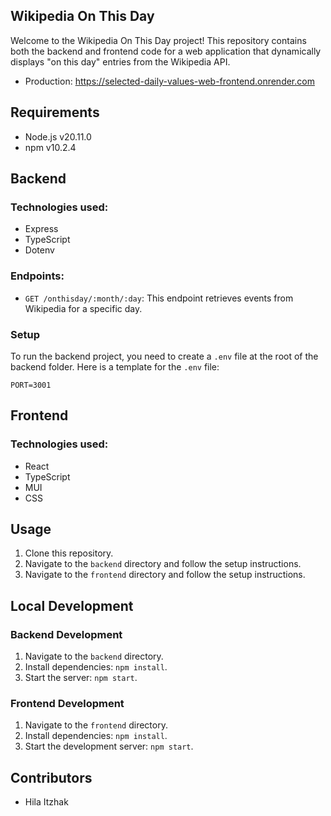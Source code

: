 ## Wikipedia On This Day

Welcome to the Wikipedia On This Day project!
This repository contains both the backend and frontend code for a web application that dynamically displays "on this day" entries from the Wikipedia API. 

- Production: https://selected-daily-values-web-frontend.onrender.com

## Requirements
- Node.js v20.11.0
- npm v10.2.4

## Backend
### Technologies used:
- Express
- TypeScript
- Dotenv

### Endpoints:
- `GET /onthisday/:month/:day`: This endpoint retrieves events from Wikipedia for a specific day.

### Setup

To run the backend project, you need to create a `.env` file at the root of the backend folder. 
Here is a template for the `.env` file:

```
PORT=3001
```

## Frontend
### Technologies used:
- React
- TypeScript
- MUI
- CSS

## Usage

1. Clone this repository.
2. Navigate to the `backend` directory and follow the setup instructions.
3. Navigate to the `frontend` directory and follow the setup instructions.

## Local Development

### Backend Development

1. Navigate to the `backend` directory.
2. Install dependencies: `npm install`.
3. Start the server: `npm start`.

### Frontend Development

1. Navigate to the `frontend` directory.
2. Install dependencies: `npm install`.
3. Start the development server: `npm start`.

## Contributors

- Hila Itzhak